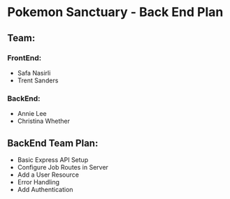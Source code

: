 # Pokemon Sanctuary - Back End Plan

## Team:
### FrontEnd:
- Safa Nasirli
- Trent Sanders

### BackEnd:
- Annie Lee
- Christina Whether

## BackEnd Team Plan:
- Basic Express API Setup
- Configure Job Routes in Server
- Add a User Resource
- Error Handling
- Add Authentication
